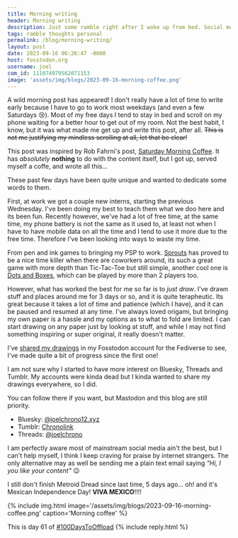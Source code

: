 ```yaml
---
title: Morning writing
header: Morning writing
description: Just some ramble right after I woke up from bed. Social media, Mexican Independence Day, getting back into drawing and other things
tags: ramble thoughts personal
permalink: /blog/morning-writing/
layout: post
date: 2023-09-16 06:26:47 -0600
host: fosstodon.org
username: joel
com_id: 111074979562071153
image: 'assets/img/blogs/2023-09-16-morning-coffee.png'
---
```


A wild morning post has appeared! I don't really have a lot of time to write early because I have to go to work most weekdays (and even a few Saturdays 😢). Most of my free days I tend to stay in bed and scroll on my phone waiting for a better hour to get out of my room. Not the best habit, I know, but it was what made me get up and write this post, after all. ~~This is not me justifying my mindless scrolling at all, let that be clear!~~

This post was inspired by Rob Fahrni's post, [Saturday Morning Coffee](https://rob.crabapples.net/2023/09/16/saturday-morning-coffee.html). It has *absolutely* **nothing** to do with the content itself, but I got up, served myself a coffe, and wrote all this...

These past few days have been quite unique and wanted to dedicate some words to them.

First, at work we got a couple new interns, starting the previous Wednesday. I've been doing my best to teach them what we doo here and its been fun. Recently however, we've had a lot of free time, at the same time, my phone battery is not the same as it used to, at least not when I have to have mobile data on all the time and I tend to use it more due to the free time. Therefore I've been looking into ways to waste my time.

From pen and ink games to bringing my PSP to work. [Sprouts](https://en.wikipedia.org/wiki/Sprouts_(game)) has proved to be a nice time killer when there are coworkers around, its such a great game with more depth than Tic-Tac-Toe but still simple, another cool one is [Dots and Boxes](https://en.wikipedia.org/wiki/Dots_and_boxes), which can be played by more than 2 players too.

However, what has worked the best for me so far is to *just draw*. I've drawn stuff and places around me for 3 days or so, and it is quite terapheutic. Its great because it takes a lot of time and patience (which I have), and it can be paused and resumed at any time. I've always loved origami, but bringing my own paper is a hassle and my options as to what to fold are limited. I can start drawing on any paper just by looking at stuff, and while I may not find something inspiring or super original, it really doesn't matter.

I've [shared my drawings](https://fosstodon.org/@joel/tagged/drawing) in my Fosstodon account for the Fediverse to see, I've made quite a bit of progress since the first one!

I am not sure why I started to have more interest on Bluesky, Threads and Tumblr. My accounts were kinda dead but I kinda wanted to share my drawings everywhere, so I did.

You can follow there if you want, but Mastodon and this blog are still priority.

- Bluesky: [@joelchrono12.xyz](https://bsky.app/profile/joelchrono12.xyz)
- Tumblr: [Chronolink](https://www.tumblr.com/chronolink)
- Threads: [@joelchrono](https://threads.net/joelchrono)

I am perfectly aware most of mainstream social media ain't the best, but I can't help myself, I think I keep craving for praise by internet strangers. The only alternative may as well be sending me a plain text email saying *"Hi, I you like your content"* 😉

I still don't finish Metroid Dread since last time, 5 days ago... oh! and it's Mexican Independence Day! **VIVA MEXICO**!!!!


{% include img.html image='/assets/img/blogs/2023-09-16-morning-coffee.png' caption='Morning coffee' %}

This is day 61 of [#100DaysToOffload](https://100daystooffload.com)
{% include reply.html %}

